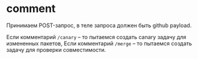 # comment

Принимаем POST-запрос, в теле запроса должен быть github payload.

Если комментарий `/canary` – то пытаемся создать canary задачу для измененных пакетов,
Если комментарий `/merge` – то пытаемся создать задачу для проверки совместимости.